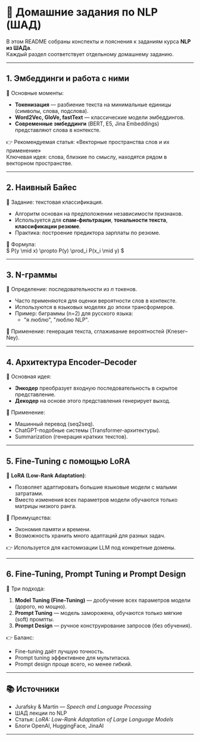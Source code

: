# 📝 Домашние задания по NLP (ШАД)

В этом README собраны конспекты и пояснения к заданиям курса **NLP из ШАДа**.  
Каждый раздел соответствует отдельному домашнему заданию.

---

## 1. Эмбеддинги и работа с ними

📌 Основные моменты:  
- **Токенизация** — разбиение текста на минимальные единицы (символы, слова, подслова).  
- **Word2Vec, GloVe, fastText** — классические модели эмбеддингов.  
- **Современные эмбеддинги** (BERT, E5, Jina Embeddings) представляют слова в контексте.  

👉 Рекомендуемая статья: «Векторные пространства слов и их применение»  
Ключевая идея: слова, близкие по смыслу, находятся рядом в векторном пространстве.

---

## 2. Наивный Байес

📌 Задание: текстовая классификация.  
- Алгоритм основан на предположении независимости признаков.  
- Используется для **спам-фильтрации**, **тональности текста**, **классификации резюме**.  
- Практика: построение предиктора зарплаты по резюме.  

🔹 Формула:  
$
P(y \mid x) \propto P(y) \prod_i P(x_i \mid y)
$

---

## 3. N-граммы

📌 Определение: последовательности из *n* токенов.  
- Часто применяются для оценки вероятности слов в контексте.  
- Используются в языковых моделях до эпохи трансформеров.  
- Пример: биграммы (n=2) для русского языка:
  - "я люблю", "люблю NLP".  

🔹 Применение: генерация текста, сглаживание вероятностей (Kneser–Ney).

---

## 4. Архитектура Encoder–Decoder

📌 Основная идея:  
- **Энкодер** преобразует входную последовательность в скрытое представление.  
- **Декодер** на основе этого представления генерирует выход.  

🔹 Применение:
- Машинный перевод (seq2seq).  
- ChatGPT-подобные системы (Transformer-архитектуры).  
- Summarization (генерация кратких текстов).  

---

## 5. Fine-Tuning с помощью LoRA

📌 **LoRA (Low-Rank Adaptation)**:  
- Позволяет адаптировать большие языковые модели с малыми затратами.  
- Вместо изменения всех параметров модели обучаются только матрицы низкого ранга.  

🔹 Преимущества:
- Экономия памяти и времени.  
- Возможность хранить много адаптаций для разных задач.  

👉 Используется для кастомизации LLM под конкретные домены.

---

## 6. Fine-Tuning, Prompt Tuning и Prompt Design


🔹 Три подхода:  
1. **Model Tuning (Fine-Tuning)** — дообучение всех параметров модели (дорого, но мощно).  
2. **Prompt Tuning** — модель заморожена, обучаются только мягкие (soft) промпты.  
3. **Prompt Design** — ручное конструирование запросов (без обучения).  

👉 Баланс:  
- Fine-tuning даёт лучшую точность.  
- Prompt tuning эффективнее для мультитаска.  
- Prompt design проще всего, но менее гибкий.

---

## 📚 Источники

- Jurafsky & Martin — *Speech and Language Processing*  
- ШАД лекции по NLP  
- Статья: *LoRA: Low-Rank Adaptation of Large Language Models*  
- Блоги OpenAI, HuggingFace, JinaAI

---
